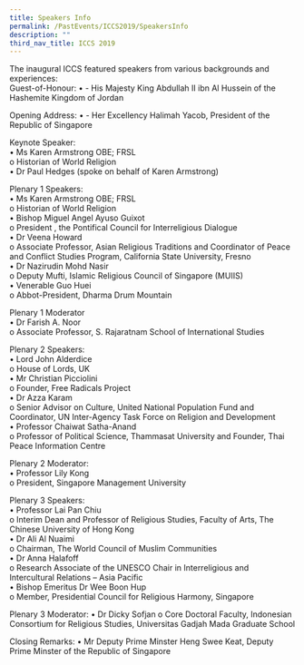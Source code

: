 ```yaml
---
title: Speakers Info
permalink: /PastEvents/ICCS2019/SpeakersInfo
description: ""
third_nav_title: ICCS 2019
---
```

The inaugural ICCS featured speakers from various backgrounds and experiences:  
Guest-of-Honour:
•	- His Majesty King Abdullah II ibn Al Hussein of the Hashemite Kingdom of Jordan

Opening Address:
•	- Her Excellency Halimah Yacob, President of the Republic of Singapore

Keynote Speaker:  
•	Ms Karen Armstrong OBE; FRSL  
o	Historian of World Religion  
•	Dr Paul Hedges (spoke on behalf of Karen Armstrong)

Plenary 1 Speakers:  
•	Ms Karen Armstrong OBE; FRSL  
o	Historian of World Religion  
•	Bishop Miguel Angel Ayuso Guixot  
o	President , the Pontifical Council for Interreligious Dialogue  
•	Dr Veena Howard  
o	Associate Professor, Asian Religious Traditions and Coordinator of Peace and Conflict Studies Program, California State University, Fresno  
•	Dr Nazirudin Mohd Nasir  
o	Deputy Mufti, Islamic Religious Council of Singapore (MUIIS)  
•	Venerable Guo Huei  
o	Abbot-President, Dharma Drum Mountain

Plenary 1 Moderator  
•	Dr Farish A. Noor  
o	Associate Professor, S. Rajaratnam School of International Studies

Plenary 2 Speakers:  
•	Lord John Alderdice  
o	House of Lords, UK  
•	Mr Christian Picciolini  
o	Founder, Free Radicals Project  
•	Dr Azza Karam  
o	Senior Advisor on Culture, United National Population Fund and Coordinator, UN Inter-Agency Task Force on Religion and Development  
•	Professor Chaiwat Satha-Anand  
o	Professor of Political Science, Thammasat University and Founder, Thai Peace Information Centre

Plenary 2 Moderator:  
•	Professor Lily Kong  
o	President, Singapore Management University

Plenary 3 Speakers:  
•	Professor Lai Pan Chiu  
o	Interim Dean and Professor of Religious Studies, Faculty of Arts, The Chinese University of Hong Kong  
•	Dr Ali Al Nuaimi  
o	Chairman, The World Council of Muslim Communities  
•	Dr Anna Halafoff  
o	Research Associate of the UNESCO Chair in Interreligious and Intercultural Relations – Asia Pacific  
•	Bishop Emeritus Dr Wee Boon Hup  
o	Member, Presidential Council for Religious Harmony, Singapore

Plenary 3 Moderator:
•	Dr Dicky Sofjan
o	Core Doctoral Faculty, Indonesian Consortium for Religious Studies, Universitas Gadjah Mada Graduate School

Closing Remarks:
•	Mr Deputy Prime Minster Heng Swee Keat, Deputy Prime Minster of the Republic of Singapore